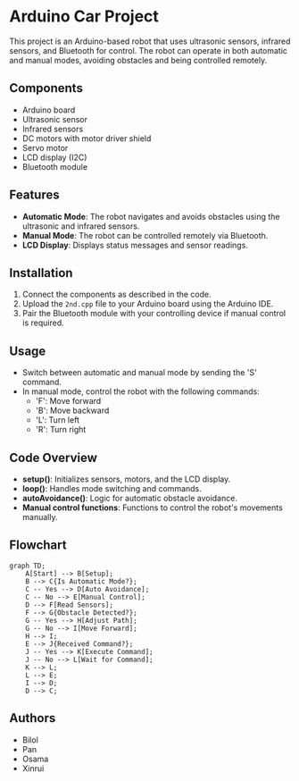 # Arduino Car Project

This project is an Arduino-based robot that uses ultrasonic sensors, infrared sensors, and Bluetooth for control. The robot can operate in both automatic and manual modes, avoiding obstacles and being controlled remotely.

## Components

- Arduino board
- Ultrasonic sensor
- Infrared sensors
- DC motors with motor driver shield
- Servo motor
- LCD display (I2C)
- Bluetooth module

## Features

- **Automatic Mode**: The robot navigates and avoids obstacles using the ultrasonic and infrared sensors.
- **Manual Mode**: The robot can be controlled remotely via Bluetooth.
- **LCD Display**: Displays status messages and sensor readings.

## Installation

1. Connect the components as described in the code.
2. Upload the `2nd.cpp` file to your Arduino board using the Arduino IDE.
3. Pair the Bluetooth module with your controlling device if manual control is required.

## Usage

- Switch between automatic and manual mode by sending the 'S' command.
- In manual mode, control the robot with the following commands:
  - 'F': Move forward
  - 'B': Move backward
  - 'L': Turn left
  - 'R': Turn right

## Code Overview

- **setup()**: Initializes sensors, motors, and the LCD display.
- **loop()**: Handles mode switching and commands.
- **autoAvoidance()**: Logic for automatic obstacle avoidance.
- **Manual control functions**: Functions to control the robot's movements manually.

## Flowchart

```mermaid
graph TD;
    A[Start] --> B[Setup];
    B --> C{Is Automatic Mode?};
    C -- Yes --> D[Auto Avoidance];
    C -- No --> E[Manual Control];
    D --> F[Read Sensors];
    F --> G{Obstacle Detected?};
    G -- Yes --> H[Adjust Path];
    G -- No --> I[Move Forward];
    H --> I;
    E --> J{Received Command?};
    J -- Yes --> K[Execute Command];
    J -- No --> L[Wait for Command];
    K --> L;
    L --> E;
    I --> D;
    D --> C;
```

## Authors

- Bilol
- Pan
- Osama
- Xinrui
